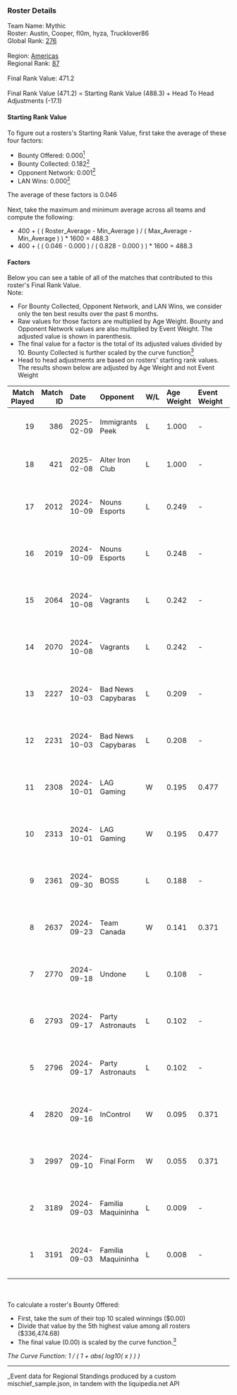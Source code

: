 ### Roster Details<br />
Team Name: Mythic<br />
Roster: Austin, Cooper, fl0m, hyza, Trucklover86<br />
Global Rank: [276](../../standings_global_2025_03_01.md)<br />
<br />
Region: [Americas]( ../../standings_americas_2025_03_01.md)<br />
Regional Rank: [87]( ../../standings_americas_2025_03_01.md)<br />
<br />
Final Rank Value:  471.2<br />
<br />
Final Rank Value (471.2) = Starting Rank Value (488.3) + Head To Head Adjustments (-17.1)<br />

#### Starting Rank Value<br />
To figure out a rosters's Starting Rank Value, first take the average of these four factors:<br />
- Bounty Offered: 0.000[<sup>1</sup>](#table2)
- Bounty Collected: 0.182[<sup>2</sup>](#table1)
- Opponent Network: 0.001[<sup>2</sup>](#table1)
- LAN Wins: 0.000[<sup>2</sup>](#table1)

The average of these factors is 0.046<br />
<br />
Next, take the maximum and minimum average across all teams and compute the following:<br />
- 400 + ( ( Roster_Average - Min_Average ) / ( Max_Average - Min_Average ) ) * 1600 = 488.3
- 400 + ( ( 0.046 - 0.000 ) / ( 0.828 - 0.000 ) ) * 1600 = 488.3


#### Factors<br />
Below you can see a table of all of the matches that contributed to this roster's Final Rank Value.<br />
Note:<br />

- For Bounty Collected, Opponent Network, and LAN Wins, we consider only the ten best results over the past 6 months.
- Raw values for those factors are multiplied by Age Weight. Bounty and Opponent Network values are also multiplied by Event Weight. The adjusted value is shown in parenthesis.
- The final value for a factor is the total of its adjusted values divided by 10. Bounty Collected is further scaled by the curve function[<sup>3</sup>](#curveFunction)
- Head to head adjustments are based on rosters' starting rank values. The results shown below are adjusted by Age Weight and not Event Weight
<span id="table1"></span><br />


| Match Played | Match ID | Date       | Opponent           | W/L | Age Weight | Event Weight | Bounty Collected | Opponent Network | LAN Wins  | H2H Adj. | Roster                                         |
| -: | -: | :- | :- | :- | :- | :- | :- | :- | :- | -: | :- |
|           19 |      386 | 2025-02-09 | Immigrants Peek    | L   | 1.000      | -            | -                | -                | -         |    -9.46 | Austin, Cooper, fl0m, hyza, Trucklover86       |
|           18 |      421 | 2025-02-08 | Alter Iron Club    | L   | 1.000      | -            | -                | -                | -         |    -6.79 | Austin, Cooper, fl0m, hyza, Trucklover86       |
|           17 |     2012 | 2024-10-09 | Nouns Esports      | L   | 0.249      | -            | -                | -                | -         |    -1.55 | Austin, Cooper, fl0m, freakazoid, Trucklover86 |
|           16 |     2019 | 2024-10-09 | Nouns Esports      | L   | 0.248      | -            | -                | -                | -         |    -1.57 | Austin, Cooper, fl0m, freakazoid, Trucklover86 |
|           15 |     2064 | 2024-10-08 | Vagrants           | L   | 0.242      | -            | -                | -                | -         |    -2.34 | Austin, Cooper, fl0m, freakazoid, Trucklover86 |
|           14 |     2070 | 2024-10-08 | Vagrants           | L   | 0.242      | -            | -                | -                | -         |    -2.38 | Austin, Cooper, fl0m, freakazoid, Trucklover86 |
|           13 |     2227 | 2024-10-03 | Bad News Capybaras | L   | 0.209      | -            | -                | -                | -         |    -1.95 | Austin, Cooper, fl0m, freakazoid, Trucklover86 |
|           12 |     2231 | 2024-10-03 | Bad News Capybaras | L   | 0.208      | -            | -                | -                | -         |    -1.98 | Austin, Cooper, fl0m, freakazoid, Trucklover86 |
|           11 |     2308 | 2024-10-01 | LAG Gaming         | W   | 0.195      | 0.477        | 0.001 (0.000)    | 0.028 (0.003)    | 0 (0.000) |     3.97 | Austin, Cooper, fl0m, freakazoid, Trucklover86 |
|           10 |     2313 | 2024-10-01 | LAG Gaming         | W   | 0.195      | 0.477        | 0.001 (0.000)    | 0.028 (0.003)    | 0 (0.000) |     4.03 | Austin, Cooper, fl0m, freakazoid, Trucklover86 |
|            9 |     2361 | 2024-09-30 | BOSS               | L   | 0.188      | -            | -                | -                | -         |    -0.60 | Austin, Cooper, fl0m, freakazoid, Trucklover86 |
|            8 |     2637 | 2024-09-23 | Team Canada        | W   | 0.141      | 0.371        | 0.000 (0.000)    | 0.040 (0.002)    | 0 (0.000) |     2.53 | Austin, Cooper, fl0m, freakazoid, Trucklover86 |
|            7 |     2770 | 2024-09-18 | Undone             | L   | 0.108      | -            | -                | -                | -         |    -0.62 | Austin, Cooper, fl0m, freakazoid, Trucklover86 |
|            6 |     2793 | 2024-09-17 | Party Astronauts   | L   | 0.102      | -            | -                | -                | -         |    -0.59 | Austin, Cooper, fl0m, freakazoid, Trucklover86 |
|            5 |     2796 | 2024-09-17 | Party Astronauts   | L   | 0.102      | -            | -                | -                | -         |    -0.59 | Austin, Cooper, fl0m, freakazoid, Trucklover86 |
|            4 |     2820 | 2024-09-16 | InControl          | W   | 0.095      | 0.371        | 0.001 (0.000)    | 0.075 (0.003)    | 0 (0.000) |     2.03 | Austin, Cooper, fl0m, freakazoid, Trucklover86 |
|            3 |     2997 | 2024-09-10 | Final Form         | W   | 0.055      | 0.371        | 0.000 (0.000)    | 0.000 (0.000)    | 0 (0.000) |     0.93 | Austin, Cooper, fl0m, freakazoid, Trucklover86 |
|            2 |     3189 | 2024-09-03 | Familia Maquininha | L   | 0.009      | -            | -                | -                | -         |    -0.07 | Austin, Cooper, fl0m, freakazoid, Trucklover86 |
|            1 |     3191 | 2024-09-03 | Familia Maquininha | L   | 0.008      | -            | -                | -                | -         |    -0.07 | Austin, Cooper, fl0m, freakazoid, Trucklover86 |

<br />
<span id="table2"></span><br />
To calculate a roster's Bounty Offered:<br />

- First, take the sum of their top 10 scaled winnings ($0.00)
- Divide that value by the 5th highest value among all rosters ($336,474.68)
- The final value (0.00) is scaled by the curve function.[<sup>3</sup>](#curveFunction)

<span id="curveFunction"></span>_The Curve Function: 1 / ( 1 + abs( log10( x ) ) )_<br />

---
_Event data for Regional Standings produced by a custom mischief_sample.json, in tandem with the liquipedia.net API<br />
